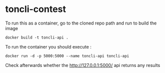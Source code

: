 # toncli-contest

To run this as a container, go to the cloned repo path and run to build the image

```docker build -t toncli-api .```

To run the container you should execute : 

```docker run -d -p 5000:5000 --name toncli-api toncli-api```

Check afterwards whether the http://127.0.0.1:5000/ api returns any results
